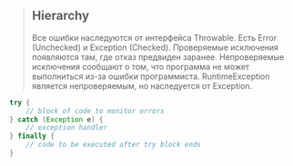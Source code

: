 >## Hierarchy
>Все ошибки наследуются от интерфейса Throwable.
>Есть Error (Unchecked) и Exception (Checked). Проверяемые исключения появляются там, где отказ предвиден заранее. Непроверяемые исключения сообщают о том, что программа не может выполниться из-за ошибки программиста. RuntimeException является непроверяемым, но наследуется от Exception.
```java
try {
	// block of code to monitor errors
} catch (Exception e) {
	// exception handler
} finally {
	// code to be executed after try block ends
}
```
<!--stackedit_data:
eyJoaXN0b3J5IjpbNDI2Mzk1MjIxLDYyMDY4NzQwMywtMTI1ND
M4NjI1OF19
-->